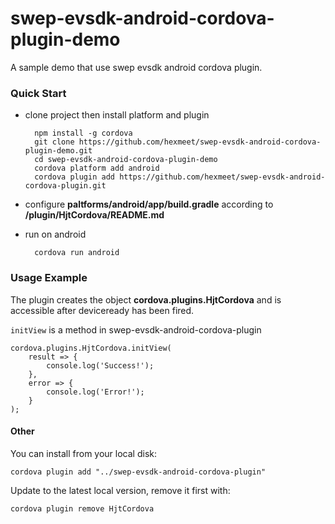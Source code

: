 
# swep-evsdk-android-cordova-plugin-demo
A sample demo that use swep evsdk android cordova plugin.

### Quick Start
- clone project then install platform and plugin

        npm install -g cordova
        git clone https://github.com/hexmeet/swep-evsdk-android-cordova-plugin-demo.git
        cd swep-evsdk-android-cordova-plugin-demo
        cordova platform add android
        cordova plugin add https://github.com/hexmeet/swep-evsdk-android-cordova-plugin.git
- configure **paltforms/android/app/build.gradle** according to **/plugin/HjtCordova/README.md**
- run on android

        cordova run android

### Usage Example
The plugin creates the object **cordova.plugins.HjtCordova** and is accessible after deviceready has been fired.

 `initView` is a method in swep-evsdk-android-cordova-plugin

    cordova.plugins.HjtCordova.initView(
        result => {
            console.log('Success!');
        },
        error => {
            console.log('Error!');
        }
    );


#### Other
You can install from your local disk:

    cordova plugin add "../swep-evsdk-android-cordova-plugin"
Update to the latest local version, remove it first with:

    cordova plugin remove HjtCordova